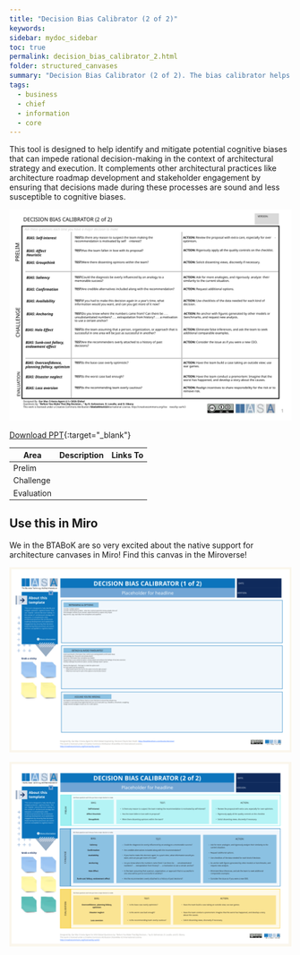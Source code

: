 ```yaml
---
title: "Decision Bias Calibrator (2 of 2)"
keywords: 
sidebar: mydoc_sidebar
toc: true
permalink: decision_bias_calibrator_2.html
folder: structured_canvases
summary: "Decision Bias Calibrator (2 of 2). The bias calibrator helps architects determine whether cognitive bias is impacting their decisions."
tags: 
  - business
  - chief
  - information
  - core
---
```


This tool is designed to help identify and mitigate potential  cognitive biases  that can  impede  rational decision-making  in the context of  architectural strategy and execution. It complements other architectural practices like architecture roadmap development and stakeholder engagement by ensuring that decisions made during these processes are sound and less susceptible to cognitive biases.

![image001](media/decision_bias_calibrator_2.svg)

[Download PPT](media/ppt/decision_bias_calibrator_2.ppt){:target="_blank"}

| Area       | Description | Links To |
| ---------- | ----------- | -------- |
| Prelim     |             |          |
| Challenge  |             |          |
| Evaluation |             |          |


## Use this in Miro

We in the BTABoK are so very excited about the native support for architecture canvases in Miro! Find this canvas in the Miroverse!

![Screenshot 2024-03-28 at 14.01.57.png](../../media/df186860d3a9adc0819d00c7cbcea9137ddd310c.png)

![Screenshot 2024-03-28 at 14.02.08.png](../../media/df669a1f380f0e606d435906f42438a2cb028713.png)
